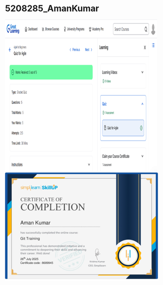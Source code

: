 # 5208285_AmanKumar

<img width ="500" height ="500" src="https://github.com/aman5281/5208285_AmanKumar/blob/main/SDLC/Agile%20Certificate.png" alt="Agile Certificate">

 <img src="https://github.com/aman5281/5208285_AmanKumar/blob/main/Git/GitTraining%20Certificate_page.jpg" alt="Git trainig">
